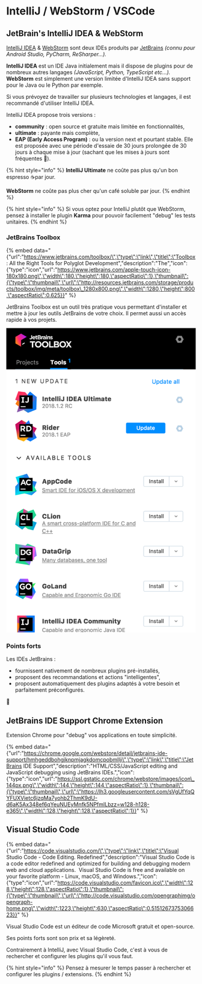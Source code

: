 # IntelliJ / WebStorm / VSCode

## JetBrain's IntelliJ IDEA & WebStorm

[IntelliJ IDEA](https://www.jetbrains.com/idea/)  & [WebStorm](https://www.jetbrains.com/webstorm/) sont deux IDEs produits par [JetBrains](https://www.jetbrains.com/) _\(connu pour Android Studio, PyCharm, ReSharper...\)._

**IntelliJ IDEA** est un IDE Java initialement mais il dispose de plugins pour de nombreux autres langages _\(JavaScript, Python, TypeScript etc...\)._  
**WebStorm** est simplement une version limitée d'IntelliJ IDEA sans support pour le Java ou le Python par exemple.

Si vous prévoyez de travailler sur plusieurs technologies et langages, il est recommandé d'utiliser IntelliJ IDEA.

IntelliJ IDEA propose trois versions :

* **community** : open source et gratuite mais limitée en fonctionnalités,
* **ultimate** : payante mais complète,
* **EAP \(Early Access Program\)** : ou la version next et pourtant stable. Elle est proposée avec une période d'essaie de 30 jours prolongée de 30 jours à chaque mise à jour \(sachant que les mises à jours sont fréquentes 🎉\).

{% hint style="info" %}
**IntelliJ Ultimate** ne coûte pas plus qu'un bon espresso ☕️par jour.

**WebStorm** ne coûte pas plus cher qu'un café soluble par jour.
{% endhint %}

{% hint style="info" %}
Si vous optez pour IntelliJ plutôt que WebStorm, pensez à installer le plugin **Karma** pour pouvoir facilement "debug" les tests unitaires.
{% endhint %}

### JetBrains Toolbox

{% embed data="{\"url\":\"https://www.jetbrains.com/toolbox/\",\"type\":\"link\",\"title\":\"Toolbox: All the Right Tools for Polyglot Development\",\"description\":\"The\",\"icon\":{\"type\":\"icon\",\"url\":\"https://www.jetbrains.com/apple-touch-icon-180x180.png\",\"width\":180,\"height\":180,\"aspectRatio\":1},\"thumbnail\":{\"type\":\"thumbnail\",\"url\":\"http://resources.jetbrains.com/storage/products/toolbox/img/meta/toolbox\_1280x800.png\",\"width\":1280,\"height\":800,\"aspectRatio\":0.625}}" %}

JetBrains Toolbox est un outil très pratique vous permettant d'installer et mettre à jour les outils JetBrains de votre choix. Il permet aussi un accès rapide à vos projets.

![JetBrains Toolbox](../.gitbook/assets/jetbrains-toolbox.png)

### Points forts

Les IDEs JetBrains :

* fournissent nativement de nombreux plugins pré-installés,
* proposent des recommandations et actions "intelligentes",
* proposent automatiquement des plugins adaptés à votre besoin et parfaitement préconfigurés.



## JetBrains IDE Support Chrome Extension

Extension Chrome pour "debug" vos applications en toute simplicité.

{% embed data="{\"url\":\"https://chrome.google.com/webstore/detail/jetbrains-ide-support/hmhgeddbohgjknpmjagkdomcpobmllji\",\"type\":\"link\",\"title\":\"JetBrains IDE Support\",\"description\":\"HTML/CSS/JavaScript editing and JavaScript debugging using JetBrains IDEs.\",\"icon\":{\"type\":\"icon\",\"url\":\"https://ssl.gstatic.com/chrome/webstore/images/icon\_144px.png\",\"width\":144,\"height\":144,\"aspectRatio\":1},\"thumbnail\":{\"type\":\"thumbnail\",\"url\":\"https://lh3.googleusercontent.com/sVgUfYqQYFUXVietc6jzqMa7yohb2ThmK9dU-d6aK5Ax348ef6qYeuNUEyMnfk5NPfmILbzz=w128-h128-e365\",\"width\":128,\"height\":128,\"aspectRatio\":1}}" %}

## Visual Studio Code

{% embed data="{\"url\":\"https://code.visualstudio.com/\",\"type\":\"link\",\"title\":\"Visual Studio Code - Code Editing. Redefined\",\"description\":\"Visual Studio Code is a code editor redefined and optimized for building and debugging modern web and cloud applications.  Visual Studio Code is free and available on your favorite platform - Linux, macOS, and Windows.\",\"icon\":{\"type\":\"icon\",\"url\":\"https://code.visualstudio.com/favicon.ico\",\"width\":128,\"height\":128,\"aspectRatio\":1},\"thumbnail\":{\"type\":\"thumbnail\",\"url\":\"http://code.visualstudio.com/opengraphimg/opengraph-home.png\",\"width\":1223,\"height\":630,\"aspectRatio\":0.5151267375306623}}" %}

Visual Studio Code est un éditeur de code Microsoft gratuit et open-source.

Ses points forts sont son prix et sa légèreté.

Contrairement à IntelliJ, avec Visual Studio Code, c'est à vous de rechercher et configurer les plugins qu'il vous faut.  


{% hint style="info" %}
Pensez à mesurer le temps passer à rechercher et configurer les plugins / extensions.
{% endhint %}



